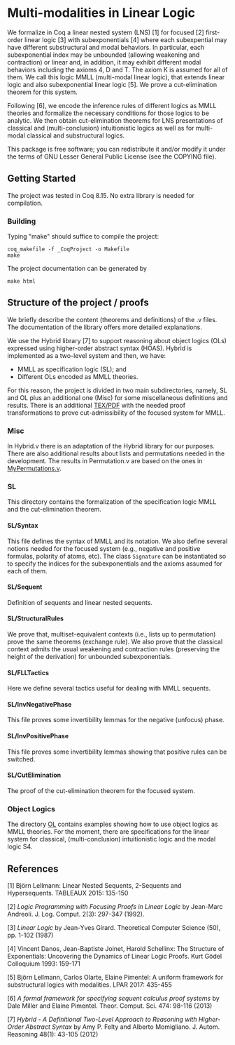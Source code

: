 
# Multi-modalities in Linear Logic

We formalize in Coq a linear nested system (LNS) [1] for focused [2]
first-order linear logic [3] with subexponentials [4] where each subexpential
may have different substructural and modal behaviors. In particular, each
subexponential index may be unbounded (allowing weakening and contraction) or
linear and, in addition, it may exhibit different modal behaviors including the
axioms 4, D and T.  The axiom K is assumed for all of them.  We call this logic
MMLL (multi-modal linear logic), that extends linear logic and also
subexponential linear logic [5].  We prove a cut-elimination theorem for this
system.

Following [6], we encode the inference rules of different logics as MMLL
theories and formalize the necessary conditions for those logics to be
analytic.  We then obtain cut-elimination theorems for LNS presentations of
classical and (multi-conclusion) intuitionistic logics as well as for
multi-modal classical and substructural logics. 

This package is free software; you can redistribute it and/or modify it under
the terms of GNU Lesser General Public License (see the COPYING file). 

## Getting Started

The project was tested in Coq 8.15. No extra library is needed for compilation. 

### Building 

Typing "make" should suffice to compile the project:

```
coq_makefile -f _CoqProject -o Makefile
make
```

The project documentation can be generated by

```
make html
```


## Structure of the project / proofs

We briefly describe the content (theorems and definitions) of the .v files. The
documentation of the library offers more detailed explanations. 

We use the Hybrid library [7]  to support reasoning about object logics (OLs)
expressed using higher-order abstract syntax (HOAS). Hybrid is implemented as a
two-level system and then, we have:

 - MMLL as specification logic (SL); and
 - Different OLs encoded as MMLL theories. 

For this reason, the project is divided in two main subdirectories, namely,  SL
and OL plus an additional one (Misc) for some miscellaneous definitions and
results. There is an additional [TEX/PDF](./cut-elim-procedure) with the needed
proof transformations to prove cut-admissibility of the focused system for 
MMLL. 


### Misc

In Hybrid.v there is an adaptation of the Hybrid library for our purposes.
There are also additional results about lists and permutations needed in the
development. The results in Permutation.v are based on the ones in
[MyPermutations.v](https://github.com/PrincetonUniversity/certicoq/blob/master/libraries/MyPermutations.v). 

### SL

This directory contains the formalization of the specification logic MMLL and
the cut-elimination theorem. 

#### SL/Syntax

This file defines the syntax of MMLL and its notation.  We also define several
notions needed for the focused system (e.g., negative and positive formulas,
polarity of atoms, etc). The class `Signature` can be instantiated so to
specify the indices for the subexponentials and the axioms assumed for each of
them.


#### SL/Sequent

Definition of sequents and linear nested sequents. 

#### SL/StructuralRules

We prove that,  multiset-equivalent contexts (i.e., lists up to permutation)
prove the same theorems (exchange rule). We also prove that the classical
context admits the usual weakening and contraction rules (preserving the height
of the derivation) for unbounded subexponentials. 

#### SL/FLLTactics

Here we define several tactics useful for dealing with MMLL sequents. 

#### SL/InvNegativePhase

This file proves some invertibility lemmas for the negative (unfocus) phase. 

#### SL/InvPositivePhase

This file proves some invertibility lemmas showing that positive rules
can be switched.

#### SL/CutElimination
The proof of the cut-elimination theorem for the focused system.

### Object Logics

The directory [OL](./OL/CutCoherence) contains examples showing how to use 
object logics as MMLL theories. For the moment, there are specifications
for the linear system for classical, (multi-conclusion) intuitionistic
logic and the modal logic S4. 

## References
[1] Björn Lellmann: Linear Nested Sequents, 2-Sequents and Hypersequents. TABLEAUX 2015: 135-150

[2] _Logic Programming with Focusing Proofs in Linear Logic_ by Jean-Marc Andreoli.  J. Log. Comput. 2(3): 297-347 (1992).

[3] _Linear Logic_ by Jean-Yves Girard. Theoretical Computer Science (50), pp. 1-102 (1987)

[4] Vincent Danos, Jean-Baptiste Joinet, Harold Schellinx: The Structure of Exponentials: Uncovering the Dynamics of Linear Logic Proofs. Kurt Gödel Colloquium 1993: 159-171

[5] Björn Lellmann, Carlos Olarte, Elaine Pimentel: A uniform framework for substructural logics with modalities. LPAR 2017: 435-455

[6] _A formal framework for specifying sequent calculus proof systems_ by 	Dale Miller and Elaine Pimentel. Theor. Comput. Sci. 474: 98-116 (2013)

[7] _Hybrid - A Definitional Two-Level Approach to Reasoning with Higher-Order Abstract Syntax_ by Amy P. Felty and Alberto Momigliano. J. Autom. Reasoning 48(1): 43-105 (2012)
